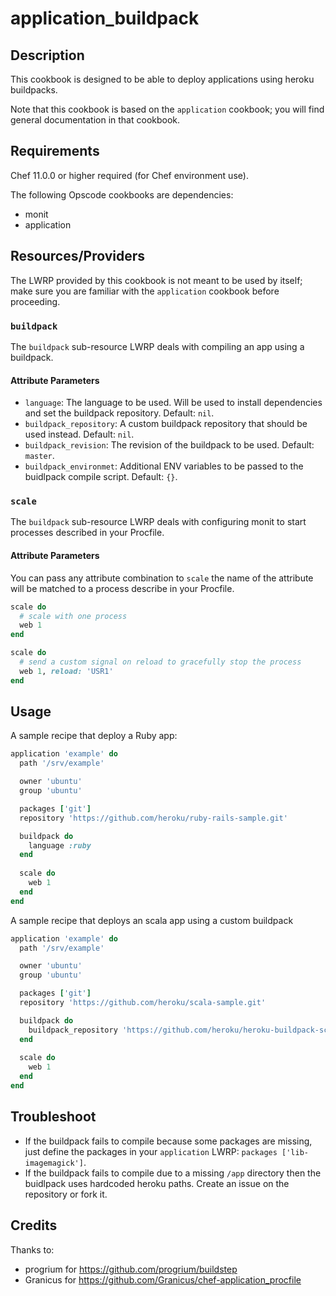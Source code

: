 # application\_buildpack

## Description

This cookbook is designed to be able to deploy applications using heroku buildpacks.

Note that this cookbook is based on the `application` cookbook; you will find general documentation in that cookbook.

## Requirements

Chef 11.0.0 or higher required (for Chef environment use).

The following Opscode cookbooks are dependencies:

* monit
* application

## Resources/Providers

The LWRP provided by this cookbook is not meant to be used by itself; make sure you are familiar with the `application` cookbook before proceeding.

### `buildpack`

The `buildpack` sub-resource LWRP deals with compiling an app using a buildpack.

#### Attribute Parameters

- `language`: The language to be used. Will be used to install dependencies and set the buildpack repository. Default: `nil`.
- `buildpack_repository`: A custom buildpack repository that should be used instead. Default: `nil`.
- `buildpack_revision`: The revision of the buildpack to be used. Default: `master`.
- `buildpack_environmet`: Additional ENV variables to be passed to the buidlpack compile script. Default: `{}`.

### `scale`

The `buildpack` sub-resource LWRP deals with configuring monit to start processes described in your Procfile.

#### Attribute Parameters

You can pass any attribute combination to `scale` the name of the attribute will be matched to a process describe in your Procfile.

```ruby
scale do
  # scale with one process
  web 1
end

scale do
  # send a custom signal on reload to gracefully stop the process
  web 1, reload: 'USR1'
end
```

## Usage

A sample recipe that deploy a Ruby app:

```ruby
application 'example' do
  path '/srv/example'

  owner 'ubuntu'
  group 'ubuntu'

  packages ['git']
  repository 'https://github.com/heroku/ruby-rails-sample.git'

  buildpack do
    language :ruby
  end
  
  scale do
    web 1
  end
end
```

A sample recipe that deploys an scala app using a custom buildpack

```ruby
application 'example' do
  path '/srv/example'

  owner 'ubuntu'
  group 'ubuntu'

  packages ['git']
  repository 'https://github.com/heroku/scala-sample.git'

  buildpack do
    buildpack_repository 'https://github.com/heroku/heroku-buildpack-scala.git'
  end
  
  scale do
    web 1
  end
end
```

## Troubleshoot

- If the buildpack fails to compile because some packages are missing, just define the packages in your `application` LWRP: `packages ['lib-imagemagick']`.
- If the buildpack fails to compile due to a missing `/app` directory then the buidlpack uses hardcoded heroku paths. Create an issue on the repository or fork it. 

## Credits

Thanks to:

* progrium for <https://github.com/progrium/buildstep>
* Granicus for <https://github.com/Granicus/chef-application_procfile> 
